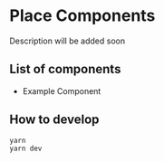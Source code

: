 # Place Components

Description will be added soon

## List of components

- Example Component

## How to develop

```
yarn
yarn dev

```
